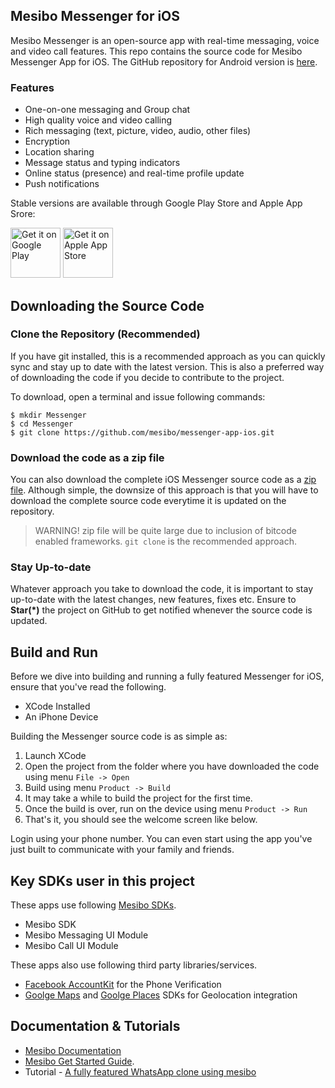 ## Mesibo Messenger for iOS
Mesibo Messenger is an open-source app with real-time messaging, voice and video call features. This repo contains the source code for Mesibo Messenger App for iOS. The GitHub repository for Android version is [here](https://github.com/mesibo/messenger-app-android).

### Features
- One-on-one messaging and Group chat
- High quality voice and video calling
- Rich messaging (text, picture, video, audio, other files)
- Encryption 
- Location sharing
- Message status and typing indicators
- Online status (presence) and real-time profile update
- Push notifications


Stable versions are available through Google Play Store and Apple App Srore:

<a href="https://play.google.com/store/apps/details?id=com.mesibo.mesiboapplication"><img
  alt="Get it on Google Play" height="80"
  src="https://play.google.com/intl/en_us/badges/images/generic/en_badge_web_generic.png" /></a> <a href="https://itunes.apple.com/us/app/mesibo-realtime-messaging-voice-video/id1222921751"><img
  alt="Get it on Apple App Store" height="80"
  src="https://mesibo.com/documentation/images/app/apple_app_store.png" /></a>

## Downloading the Source Code

### Clone the Repository (Recommended)
If you have git installed, this is a recommended approach as you can quickly sync and stay up to date with the latest version. This is also a preferred way of downloading the code if you decide to contribute to the project. 

To download, open a terminal and issue following commands:

    $ mkdir Messenger
    $ cd Messenger
    $ git clone https://github.com/mesibo/messenger-app-ios.git

### Download the code as a zip file
You can also download the complete iOS Messenger source code as a [zip file](https://github.com/mesibo/messenger-app-ios/archive/master.zip). Although simple, the downsize of this approach is that you will have to download the complete source code everytime it is updated on the repository. 

> WARNING! zip file will be quite large due to inclusion of bitcode enabled frameworks. `git clone` is the recommended approach.

### Stay Up-to-date
Whatever approach you take to download the code, it is important to stay up-to-date with the latest changes, new features, fixes etc. Ensure to **Star(*)** the project on GitHub to get notified whenever the source code is updated. 

## Build and Run

Before we dive into building and running a fully featured Messenger for iOS, ensure that you've read the following.

 - XCode Installed
 - An iPhone Device

Building the Messenger source code is as simple as:

 1. Launch XCode
 2. Open the project from the folder where you have downloaded the code using menu `File -> Open`
 3. Build using menu `Product -> Build`
 4. It may take a while to build the project for the first time. 
 5. Once the build is over, run on the device using menu `Product -> Run`
 6. That's it, you should see the welcome screen like below.

Login using your phone number. You can even start using the app you've just built to communicate with your family and friends.

## Key SDKs user in this project

These apps use following [Mesibo SDKs](https://mesibo.com).

- Mesibo SDK
- Mesibo Messaging UI Module
- Mesibo Call UI Module

These apps also use following third party libraries/services.

- [Facebook AccountKit](https://www.accountkit.com/) for the Phone Verification
- [Goolge Maps](https://developers.google.com/maps/documentation/) and [Goolge Places](https://cloud.google.com/maps-platform/places/) SDKs for Geolocation integration 

## Documentation & Tutorials

- [Mesibo Documentation](https://mesibo.com/documentation/) 
- [Mesibo Get Started Guide](https://mesibo.com/documentation/get-started/).
- Tutorial - [A fully featured WhatsApp clone using mesibo](https://mesibo.com/documentation/tutorials/open-source-whatsapp-clone/)

